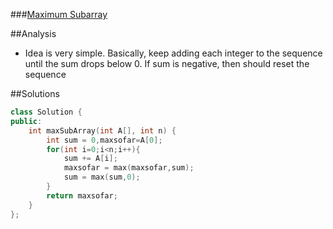 ###[Maximum Subarray][qurl]

##Analysis
- Idea is very simple. Basically, keep adding each integer to the sequence until the sum drops below 0. If sum is negative, then should reset the sequence

##Solutions
```c++
class Solution {
public:
    int maxSubArray(int A[], int n) {
        int sum = 0,maxsofar=A[0];
        for(int i=0;i<n;i++){
            sum += A[i];
            maxsofar = max(maxsofar,sum);
            sum = max(sum,0);
        }
        return maxsofar;
    }
};
```



[qurl]:https://oj.leetcode.com/problems/maximum-subarray/
